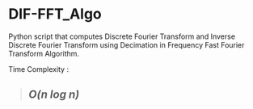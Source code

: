 # DIF-FFT_Algo
Python script that computes Discrete Fourier Transform and Inverse Discrete Fourier Transform using Decimation in Frequency Fast Fourier Transform Algorithm.

Time Complexity :
> ## ***O(n log n)***
